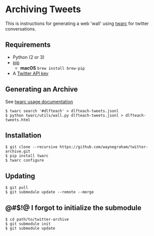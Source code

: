 # Archiving Tweets

This is instructions for generating a web 'wall' using [twarc](https://github.com/DocNow/twarc) for twitter conversations.

## Requirements

- Python (2 or 3)
- [pip](https://docs.python.org/3/installing/)
  - **macOS** `brew install brew-pip`
- A [Twitter API key](https://apps.twitter.com)

## Generating an Archive

See [twarc usage documentation](https://github.com/DocNow/twarc#usage)

```
$ twarc search '#dlfteach' > dlfteach-tweets.jsonl
$ python twarc/utils/wall.py dlfteach-tweets.jsonl > dlfteach-tweets.html
```

## Installation

```
$ git clone --recursive https://github.com/waynegraham/twitter-archive.git
$ pip install twarc
$ twarc configure
```

## Updating

```
$ git pull
$ git submodule update --remote --merge
```

## @#$!@ I forgot to initialize the submodule

```
$ cd path/to/twitter-archive
$ git submodule init
$ git submodule update
```
